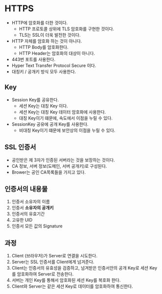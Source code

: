 # HTTPS
- HTTP에 암호화를 더한 것이다.
  - HTTP 프로토콜 상위에 TLS 암호화를 구현한 것이다.
  - TLS는 SSL이 더욱 발전한 것이다.
- HTTP 자체를 암호화 하는 것이 아니다.
  - HTTP Body를 암호화한다.
  - HTTP Header는 암호화의 대상이 아니다.
- 443번 포트를 사용한다.
- Hyper Text Transfer Protocol Secure 이다.
- 대칭키 / 공개키 방식 모두 사용한다.

## Key
- Session Key를 공유한다.
  - 세션 Key는 대칭 Key 이다.
  - 세션 Key는 대칭 Key 데이터 암호화에 사용한다.
  - 대칭 Key이기 떄문에, 속도에서 이점을 누릴 수 있다.
- SessionKey 공유에 공개 Key를 사용한다.
  - 비대칭 Key이기 떄문에 보안상의 이점을 누릴 수 있다.

## SSL 인증서
- 공인받은 제 3자가 인증된 서버라는 것을 보장하는 것이다.
- CA 정보, 서버 정보(도메인, 서버 공개키)로 구성된다.
- Brower는 공인 CA목록들을 가지고 있다.

## 인증서의 내용물
1. 인증서 소유자의 이름
2. 인증서 **소유자의 공개키**
3. 인증서의 유효기간
4. 고유한 UID
5. 인증서 모든 값의 Signature

## 과정
1. Client (브라우저)가 Server로 연결을 시도한다.
2. Server는 SSL 인증서를 Client에게 넘겨준다.
3. Client는 인증서의 유효성을 검증하고, 넘겨받은 인증서안의 공개 Key로 세션 Key를 암호화하여 Server로 전송한다.
4. 서버는 개인 Key를 통해서 암호화된 세션 Key를 복호화 한다.
5. Client와 Server는 같은 세션 Key로 데이터를 암호화하여 통신한다.